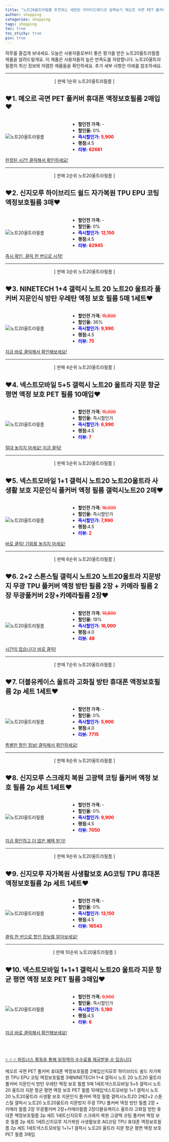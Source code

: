 ```yaml
---
title: "노트20울트라필름 추천하는 세련된 리미티드에디션 살펴보기 메오르 곡면 PET 풀커버 휴대폰"
author: shopping
categories: shopping
tags: shopping
toc: true
toc_sticky: true
pin: true
---
```

하루를 즐겁게 보내세요. 오늘은 사용자들로부터 좋은 평가를 받은 노트20울트라필름 제품을 알려드릴게요. 이 제품은 사용자들의 높은 만족도를 자랑합니다. 노트20울트라필름의 최신 정보와 저렴한 제품들을 확인하세요. 추가 세부 사항은 아래를 참조하세요.

---
<p class="toplist" style="margin: 0 auto; display: block; width: fit-content;">[ 판매 1순위 노트20울트라필름 ]</p>

<h2><strong>❤️1. 메오르 곡면 PET 풀커버 휴대폰 액정보호필름 2매입❤️</strong></h2>

<div style="display: flex; align-items: center;">
    <div style="flex: 0.4;">
        <img src="https://thumbnail10.coupangcdn.com/thumbnails/remote/230x230ex/image/retail/images/270723678603226-60b9daa9-e35b-476e-a34c-97cd3af22a03.jpg" alt="노트20울트라필름" style="max-width: 100%;">
    </div>
    <div style="flex: 0.6; margin-left: 10px;">
        <ul>
            <li><strong>할인전 가격:</strong> <del style="color: red;">-</del></li>
            <li><strong>할인율:</strong> 0%</li>
            <li><span style='color:blue'><strong>즉시할인가:</strong></span> <span style='color:red'><strong>5,900</strong></span></li>
            <li><strong>평점:</strong>4.5</li>
            <li><span style='color:blue'><strong>리뷰:</strong></span> <span style='color:red'><strong>62681</strong></span></li>
        </ul>
    </div>
</div>
<div class="center">
    <a href="https://William4Davisa.github.io?lptag=AF9450613&subid=githubio&pageKey=7460922377&traceid=V0-153&itemId=4071515542&vendorItemId=72055586763" class="myButton">
        한정된 시간! 클릭해서 확인하세요!
    </a>
</div>


---
<p class="toplist" style="margin: 0 auto; display: block; width: fit-content;">[ 판매 2순위 노트20울트라필름 ]</p>

<h2><strong>❤️2. 신지모루 하이브리드 쉴드 자가복원 TPU EPU 코팅 액정보호필름 3매❤️</strong></h2>

<div style="display: flex; align-items: center;">
    <div style="flex: 0.4;">
        <img src="https://thumbnail6.coupangcdn.com/thumbnails/remote/230x230ex/image/retail/images/284831477204025-f872bf76-cbfe-4880-a046-f1dee0904116.jpg" alt="노트20울트라필름" style="max-width: 100%;">
    </div>
    <div style="flex: 0.6; margin-left: 10px;">
        <ul>
            <li><strong>할인전 가격:</strong> <del style="color: red;">-</del></li>
            <li><strong>할인율:</strong> 0%</li>
            <li><span style='color:blue'><strong>즉시할인가:</strong></span> <span style='color:red'><strong>12,150</strong></span></li>
            <li><strong>평점:</strong>4.5</li>
            <li><span style='color:blue'><strong>리뷰:</strong></span> <span style='color:red'><strong>82945</strong></span></li>
        </ul>
    </div>
</div>
<div class="center">
    <a href="https://William4Davisa.github.io?lptag=AF9450613&subid=githubio&pageKey=5109092804&traceid=V0-153&itemId=6970136644&vendorItemId=73759233402" class="myButton">
        즉시 확인, 클릭 한 번으로 시작!
    </a>
</div>


---
<p class="toplist" style="margin: 0 auto; display: block; width: fit-content;">[ 판매 3순위 노트20울트라필름 ]</p>

<h2><strong>❤️3. NINETECH 1+4 갤럭시 노트 20 노트20 울트라 풀커버 지문인식 방탄 우레탄 액정 보호 필름 5매 1세트❤️</strong></h2>

<div style="display: flex; align-items: center;">
    <div style="flex: 0.4;">
        <img src="https://thumbnail6.coupangcdn.com/thumbnails/remote/230x230ex/image/vendor_inventory/1419/1662ec9e58c1dae79eda9d20b1b4094cef2546fe39332d39124160935b14.jpg" alt="노트20울트라필름" style="max-width: 100%;">
    </div>
    <div style="flex: 0.6; margin-left: 10px;">
        <ul>
            <li><strong>할인전 가격:</strong> <del style="color: red;">15,800</del></li>
            <li><strong>할인율:</strong> 36%</li>
            <li><span style='color:blue'><strong>즉시할인가:</strong></span> <span style='color:red'><strong>9,990</strong></span></li>
            <li><strong>평점:</strong>4.5</li>
            <li><span style='color:blue'><strong>리뷰:</strong></span> <span style='color:red'><strong>75</strong></span></li>
        </ul>
    </div>
</div>
<div class="center">
    <a href="https://William4Davisa.github.io?lptag=AF9450613&subid=githubio&pageKey=7960801592&traceid=V0-153&itemId=22009191245&vendorItemId=89056634204" class="myButton">
        지금 바로 클릭해서 확인해보세요!
    </a>
</div>


---
<p class="toplist" style="margin: 0 auto; display: block; width: fit-content;">[ 판매 4순위 노트20울트라필름 ]</p>

<h2><strong>❤️4. 넥스트모바일 5+5 갤럭시 노트20 울트라 지문 항균 평면 액정 보호 PET 필름 10매입❤️</strong></h2>

<div style="display: flex; align-items: center;">
    <div style="flex: 0.4;">
        <img src="https://thumbnail7.coupangcdn.com/thumbnails/remote/230x230ex/image/vendor_inventory/2ab8/181f1d17468b394b1ed05b3c9553174fdcc31a16b9434cbf757a8cb41ba8.jpg" alt="노트20울트라필름" style="max-width: 100%;">
    </div>
    <div style="flex: 0.6; margin-left: 10px;">
        <ul>
            <li><strong>할인전 가격:</strong> <del style="color: red;">15,000</del></li>
            <li><strong>할인율:</strong> 즉시할인가</li>
            <li><span style='color:blue'><strong>즉시할인가:</strong></span> <span style='color:red'><strong>6,990</strong></span></li>
            <li><strong>평점:</strong>4.5</li>
            <li><span style='color:blue'><strong>리뷰:</strong></span> <span style='color:red'><strong>7</strong></span></li>
        </ul>
    </div>
</div>
<div class="center">
    <a href="https://William4Davisa.github.io?lptag=AF9450613&subid=githubio&pageKey=8125985443&traceid=V0-153&itemId=23065821507&vendorItemId=90099411893" class="myButton">
        절대 놓치지 마세요! 지금 클릭!
    </a>
</div>


---
<p class="toplist" style="margin: 0 auto; display: block; width: fit-content;">[ 판매 5순위 노트20울트라필름 ]</p>

<h2><strong>❤️5. 넥스트모바일 1+1 갤럭시 노트20 노트20울트라 사생활 보호 지문인식 풀커버 액정 필름 갤럭시노트20 2매❤️</strong></h2>

<div style="display: flex; align-items: center;">
    <div style="flex: 0.4;">
        <img src="https://thumbnail6.coupangcdn.com/thumbnails/remote/230x230ex/image/vendor_inventory/ac67/86463fddedb33e7df7a30fd2b6878cab677f63aa25f4375f2a72680d739a.jpg" alt="노트20울트라필름" style="max-width: 100%;">
    </div>
    <div style="flex: 0.6; margin-left: 10px;">
        <ul>
            <li><strong>할인전 가격:</strong> <del style="color: red;">16,000</del></li>
            <li><strong>할인율:</strong> 즉시할인가</li>
            <li><span style='color:blue'><strong>즉시할인가:</strong></span> <span style='color:red'><strong>7,990</strong></span></li>
            <li><strong>평점:</strong>4.5</li>
            <li><span style='color:blue'><strong>리뷰:</strong></span> <span style='color:red'><strong>2</strong></span></li>
        </ul>
    </div>
</div>
<div class="center">
    <a href="https://William4Davisa.github.io?lptag=AF9450613&subid=githubio&pageKey=8188443857&traceid=V0-153&itemId=23423966414&vendorItemId=90450980766" class="myButton">
        바로 클릭! 기회를 놓치지 마세요!
    </a>
</div>


---
<p class="toplist" style="margin: 0 auto; display: block; width: fit-content;">[ 판매 6순위 노트20울트라필름 ]</p>

<h2><strong>❤️6. 2+2 스톤스틸 갤럭시 노트20 노트20울트라 지문방지 무광 TPU 풀커버 액정 방탄 필름 2장 + 카메라 필름 2장 무광풀커버 2장+카메라필름 2장❤️</strong></h2>

<div style="display: flex; align-items: center;">
    <div style="flex: 0.4;">
        <img src="https://thumbnail9.coupangcdn.com/thumbnails/remote/230x230ex/image/vendor_inventory/07ce/4a28ee97bb4d4af61abe504e3cca9aa4160607a4db92d52dc0d10b7c72ea.jpg" alt="노트20울트라필름" style="max-width: 100%;">
    </div>
    <div style="flex: 0.6; margin-left: 10px;">
        <ul>
            <li><strong>할인전 가격:</strong> <del style="color: red;">19,800</del></li>
            <li><strong>할인율:</strong> 19%</li>
            <li><span style='color:blue'><strong>즉시할인가:</strong></span> <span style='color:red'><strong>16,000</strong></span></li>
            <li><strong>평점:</strong>4.0</li>
            <li><span style='color:blue'><strong>리뷰:</strong></span> <span style='color:red'><strong>48</strong></span></li>
        </ul>
    </div>
</div>
<div class="center">
    <a href="https://William4Davisa.github.io?lptag=AF9450613&subid=githubio&pageKey=2115766328&traceid=V0-153&itemId=3593291385&vendorItemId=71579048408" class="myButton">
        시간이 없습니다! 바로 클릭!
    </a>
</div>


---
<p class="toplist" style="margin: 0 auto; display: block; width: fit-content;">[ 판매 7순위 노트20울트라필름 ]</p>

<h2><strong>❤️7. 더블유케이스 울트라 고화질 방탄 휴대폰 액정보호필름 2p 세트 1세트❤️</strong></h2>

<div style="display: flex; align-items: center;">
    <div style="flex: 0.4;">
        <img src="https://thumbnail8.coupangcdn.com/thumbnails/remote/230x230ex/image/retail/images/2022/11/10/10/3/034704b8-9f24-4e43-8f48-25c18104e081.jpg" alt="노트20울트라필름" style="max-width: 100%;">
    </div>
    <div style="flex: 0.6; margin-left: 10px;">
        <ul>
            <li><strong>할인전 가격:</strong> <del style="color: red;">-</del></li>
            <li><strong>할인율:</strong> 0%</li>
            <li><span style='color:blue'><strong>즉시할인가:</strong></span> <span style='color:red'><strong>5,900</strong></span></li>
            <li><strong>평점:</strong>4.0</li>
            <li><span style='color:blue'><strong>리뷰:</strong></span> <span style='color:red'><strong>7715</strong></span></li>
        </ul>
    </div>
</div>
<div class="center">
    <a href="https://William4Davisa.github.io?lptag=AF9450613&subid=githubio&pageKey=6908412733&traceid=V0-153&itemId=16640537023&vendorItemId=83824718334" class="myButton">
        특별한 할인 정보! 클릭해서 확인하세요!
    </a>
</div>


---
<p class="toplist" style="margin: 0 auto; display: block; width: fit-content;">[ 판매 8순위 노트20울트라필름 ]</p>

<h2><strong>❤️8. 신지모루 스크래치 복원 고광택 코팅 풀커버 액정 보호 필름 2p 세트 1세트❤️</strong></h2>

<div style="display: flex; align-items: center;">
    <div style="flex: 0.4;">
        <img src="https://thumbnail9.coupangcdn.com/thumbnails/remote/230x230ex/image/rs_quotation_api/sifuuara/79712e052de04e189e6840b03a06afec.jpg" alt="노트20울트라필름" style="max-width: 100%;">
    </div>
    <div style="flex: 0.6; margin-left: 10px;">
        <ul>
            <li><strong>할인전 가격:</strong> <del style="color: red;">-</del></li>
            <li><strong>할인율:</strong> 0%</li>
            <li><span style='color:blue'><strong>즉시할인가:</strong></span> <span style='color:red'><strong>9,900</strong></span></li>
            <li><strong>평점:</strong>4.5</li>
            <li><span style='color:blue'><strong>리뷰:</strong></span> <span style='color:red'><strong>7050</strong></span></li>
        </ul>
    </div>
</div>
<div class="center">
    <a href="https://William4Davisa.github.io?lptag=AF9450613&subid=githubio&pageKey=6496277750&traceid=V0-153&itemId=14282427575&vendorItemId=81527405202" class="myButton">
        지금 확인하고 더 많은 혜택 받기!
    </a>
</div>


---
<p class="toplist" style="margin: 0 auto; display: block; width: fit-content;">[ 판매 9순위 노트20울트라필름 ]</p>

<h2><strong>❤️9. 신지모루 자가복원 사생활보호 AG코팅 TPU 휴대폰 액정보호필름 2p 세트 1세트❤️</strong></h2>

<div style="display: flex; align-items: center;">
    <div style="flex: 0.4;">
        <img src="https://thumbnail6.coupangcdn.com/thumbnails/remote/230x230ex/image/retail/images/618809632488649-49b2c305-0284-4cc5-afee-33b0b9cac1a6.jpg" alt="노트20울트라필름" style="max-width: 100%;">
    </div>
    <div style="flex: 0.6; margin-left: 10px;">
        <ul>
            <li><strong>할인전 가격:</strong> <del style="color: red;">-</del></li>
            <li><strong>할인율:</strong> 0%</li>
            <li><span style='color:blue'><strong>즉시할인가:</strong></span> <span style='color:red'><strong>13,150</strong></span></li>
            <li><strong>평점:</strong>4.5</li>
            <li><span style='color:blue'><strong>리뷰:</strong></span> <span style='color:red'><strong>16543</strong></span></li>
        </ul>
    </div>
</div>
<div class="center">
    <a href="https://William4Davisa.github.io?lptag=AF9450613&subid=githubio&pageKey=6641041841&traceid=V0-153&itemId=15180983726&vendorItemId=82402250180" class="myButton">
        클릭 한 번으로 할인 정보를 알아보세요!
    </a>
</div>


---
<p class="toplist" style="margin: 0 auto; display: block; width: fit-content;">[ 판매 10순위 노트20울트라필름 ]</p>

<h2><strong>❤️10. 넥스트모바일 1+1+1 갤럭시 노트20 울트라 지문 항균 평면 액정 보호 PET 필름 3매입❤️</strong></h2>

<div style="display: flex; align-items: center;">
    <div style="flex: 0.4;">
        <img src="https://thumbnail6.coupangcdn.com/thumbnails/remote/230x230ex/image/vendor_inventory/dfe4/37fc99d332fbf9a5727758b8af97b8e4b13ca99e719d8fd174b3c4d8c09f.jpg" alt="노트20울트라필름" style="max-width: 100%;">
    </div>
    <div style="flex: 0.6; margin-left: 10px;">
        <ul>
            <li><strong>할인전 가격:</strong> <del style="color: red;">9,900</del></li>
            <li><strong>할인율:</strong> 즉시할인가</li>
            <li><span style='color:blue'><strong>즉시할인가:</strong></span> <span style='color:red'><strong>5,180</strong></span></li>
            <li><strong>평점:</strong>4.5</li>
            <li><span style='color:blue'><strong>리뷰:</strong></span> <span style='color:red'><strong>6</strong></span></li>
        </ul>
    </div>
</div>
<div class="center">
    <a href="https://William4Davisa.github.io?lptag=AF9450613&subid=githubio&pageKey=8123928255&traceid=V0-153&itemId=23054446754&vendorItemId=90088100818" class="myButton">
        지금 바로 클릭해서 확인해보세요!
    </a>
</div>

<br><br><br>[💦 💦 💦 파트너스 활동을 통해 일정액의 수수료를 제공받을 수 있습니다](https://link.coupang.com/a/bcpT2c)<br><br>메오르 곡면 PET 풀커버 휴대폰 액정보호필름 2매입신지모루 하이브리드 쉴드 자가복원 TPU EPU 코팅 액정보호필름 3매NINETECH 1+4 갤럭시 노트 20 노트20 울트라 풀커버 지문인식 방탄 우레탄 액정 보호 필름 5매 1세트넥스트모바일 5+5 갤럭시 노트20 울트라 지문 항균 평면 액정 보호 PET 필름 10매입넥스트모바일 1+1 갤럭시 노트20 노트20울트라 사생활 보호 지문인식 풀커버 액정 필름 갤럭시노트20 2매2+2 스톤스틸 갤럭시 노트20 노트20울트라 지문방지 무광 TPU 풀커버 액정 방탄 필름 2장 + 카메라 필름 2장 무광풀커버 2장+카메라필름 2장더블유케이스 울트라 고화질 방탄 휴대폰 액정보호필름 2p 세트 1세트신지모루 스크래치 복원 고광택 코팅 풀커버 액정 보호 필름 2p 세트 1세트신지모루 자가복원 사생활보호 AG코팅 TPU 휴대폰 액정보호필름 2p 세트 1세트넥스트모바일 1+1+1 갤럭시 노트20 울트라 지문 항균 평면 액정 보호 PET 필름 3매입
